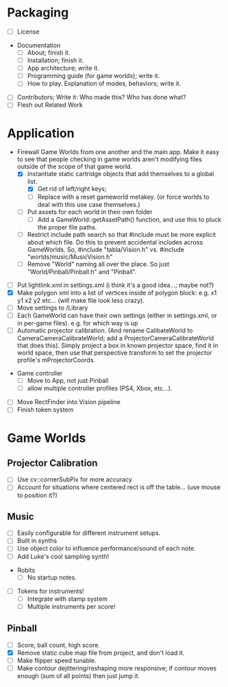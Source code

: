 # Packaging
- [ ] License
- Documentation
	- [ ] About; finish it.
	- [ ] Installation; finish it.
	- [ ] App architecture; write it.		
	- [ ] Programming guide (for game worlds); write it.
	- [ ] How to play. Explanation of modes, behaviors; write it.
- [ ] Contributors; Write it: Who made this? Who has done what?
- [ ] Flesh out Related Work

# Application

- Firewall Game Worlds from one another and the main app. Make it easy to see that people checking in game worlds aren't modifying files outside of the scope of that game world.
	- [x] Instantiate static cartridge objects that add themselves to a global list.
		- [x] Get rid of left/right keys;
		- [ ] Replace with a reset gameworld metakey. (or force worlds to deal with this use case themselves.)
	- [ ] Put assets for each world in their own folder
		- [ ] Add a GameWorld::getAssetPath() function, and use this to pluck the proper file paths.
	- [ ] Restrict include path search so that #include must be more explicit about which file. Do this to prevent accidental includes across GameWorlds. So, #include "tabla/Vision.h" vs. #include "worlds/music/MusicVision.h"
	- [ ] Remove "World" naming all over the place. So just "World/Pinball/Pinball.h" and "Pinball".
- [ ] Put lightlink.xml in settings.xml (i think it's a good idea...; maybe not?)
- [x] Make polygon xml into a list of vertices inside of polygon block: e.g. <v>x1 y1</v> <v>x2 y2</v> etc... (will make file look less crazy).
- [ ] Move settings to /Library
- [ ] Each GameWorld can have their own settings (either in settings.xml, or in per-game files). e.g. for which way is up
- [ ] Automatic projector calibration. (And rename CalibateWorld to CameraCameraCalibrateWorld; add a ProjectorCameraCalibrateWorld that does this). Simply project a box in known projector space, find it in world space, then use that perspective transform to set the projector profile's mProjectorCoords.
- Game controller
	- [ ] Move to App, not just Pinball
	- [ ] allow multiple controller profiles (PS4, Xbox, etc...).
- [ ] Move RectFinder into Vision pipeline
- [ ] Finish token system

# Game Worlds

## Projector Calibration
- [ ] Use cv::cornerSubPix for more accuracy
- [ ] Account for situations where centered rect is off the table... (use mouse to position it?)

## Music
- [ ] Easily configurable for different instrument setups.
- [ ] Built in synths
- [ ] Use object color to influence performance/sound of each note.
- [ ] Add Luke's cool sampling synth!
- Robits
	- [ ] No startup notes.
- [ ] Tokens for instruments!
	- [ ] Integrate with stamp system
	- [ ] Multiple instruments per score!

## Pinball
- [ ] Score, ball count, high score.
- [x] Remove static cube map file from project, and don't load it.
- [ ] Make flipper speed tunable.
- [ ] Make contour dejittering/reshaping more responsive; if contour moves enough (sum of all points) then just jump it.